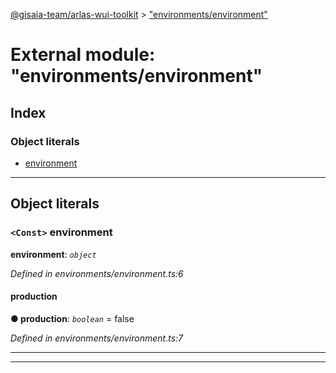 [@gisaia-team/arlas-wui-toolkit](../README.md) > ["environments/environment"](../modules/_environments_environment_.md)

# External module: "environments/environment"

## Index

### Object literals

* [environment](_environments_environment_.md#environment)

---

## Object literals

<a id="environment"></a>

### `<Const>` environment

**environment**: *`object`*

*Defined in environments/environment.ts:6*

<a id="environment.production"></a>

####  production

**● production**: *`boolean`* = false

*Defined in environments/environment.ts:7*

___

___

